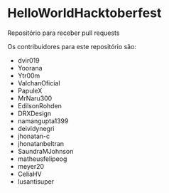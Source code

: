 # HelloWorldHacktoberfest 



Repositório para receber pull requests

Os contribuidores para este repositório são:
- dvir019
- Yoorana
- Ytr00m
- ValchanOficial
- PapuleX
- MrNaru300
- EdilsonRohden
- DRXDesign
- namangupta1399
- deividynegri
- jhonatan-c
- jhonatanbeltran
- SaundraMJohnson
- matheusfelipeog
- meyer20
- CeliaHV
- lusantisuper
